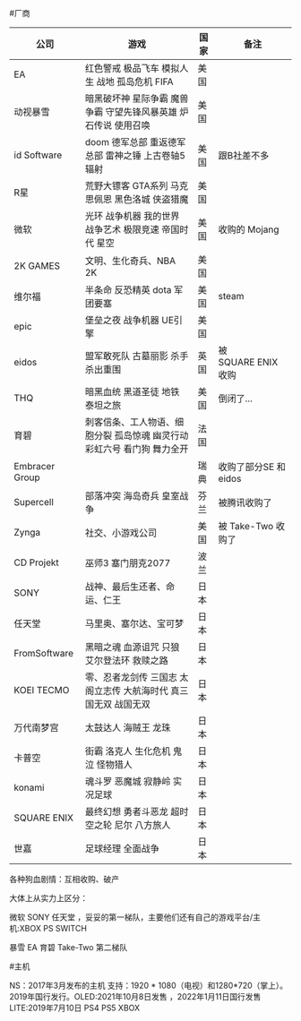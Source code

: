 #厂商

|公司          |游戏                                                                   |国家|备注                 |
|--------------|-----------------------------------------------------------------------|----|---------------------|
|EA            |红色警戒 极品飞车 模拟人生 战地 孤岛危机 FIFA                          |美国|                     |
|动视暴雪      |暗黑破坏神 星际争霸 魔兽争霸 守望先锋风暴英雄 炉石传说 使用召唤        |美国|                     |
|id Software   |doom 德军总部 重返德军总部 雷神之锤 上古卷轴5 辐射                     |美国|跟B社差不多          |
|R星           |荒野大镖客 GTA系列 马克思佩恩 黑色洛城 侠盗猎魔                        |美国|                     |
|微软          |光环 战争机器 我的世界 战争艺术 极限竞速 帝国时代 星空                 |美国|收购的 Mojang        |
|2K GAMES      |文明、生化奇兵、NBA 2K                                                 |美国|                     |
|维尔福        |半条命 反恐精英 dota 军团要塞                                          |美国|steam                |
|epic          |堡垒之夜 战争机器 UE引擎                                               |美国|                     |
|eidos         |盟军敢死队 古墓丽影 杀手 杀出重围                                      |英国|被 SQUARE ENIX 收购  |
|THQ           |暗黑血统 黑道圣徒 地铁 泰坦之旅                                        |美国|倒闭了...            |
|育碧          |刺客信条、工人物语、细胞分裂 孤岛惊魂 幽灵行动 彩虹六号 看门狗 舞力全开|法国|                     |
|Embracer Group|                                                                       |瑞典|收购了部分SE 和 eidos|
|Supercell     |部落冲突 海岛奇兵 皇室战争                                             |芬兰|被腾讯收购了         |
|Zynga         |社交、小游戏公司                                                       |美国|被 Take\-Two 收购了  |
|CD Projekt    |巫师3 塞门朋克2077                                                     |波兰|                     |
|SONY          |战神、最后生还者、命运、仁王                                           |日本|                     |
|任天堂        |马里奥、塞尔达、宝可梦                                                 |日本|                     |
|FromSoftware  |黑暗之魂 血源诅咒 只狼 艾尔登法环 救赎之路                             |日本|                     |
|KOEI TECMO    |零、忍者龙剑传 三国志 太阁立志传 大航海时代 真三国无双 战国无双        |日本|                     |
|万代南梦宫    |太鼓达人 海贼王 龙珠                                                   |日本|                     |
|卡普空        |街霸 洛克人 生化危机 鬼泣 怪物猎人                                     |日本|                     |
|konami        |魂斗罗 恶魔城 寂静岭 实况足球                                          |日本|                     |
|SQUARE ENIX   |最终幻想 勇者斗恶龙 超时空之轮 尼尔 八方旅人                           |日本|                     |
|世嘉          |足球经理 全面战争                                                      |日本|                     |

各种狗血剧情：互相收购、破产

大体上从实力上区分：

微软 SONY 任天堂 ，妥妥的第一梯队，主要他们还有自己的游戏平台/主机:XBOX PS SWITCH

暴雪 EA 育碧 Take\-Two 第二梯队

#主机

NS：2017年3月发布的主机 支持：1920 * 1080（电视）和1280*720（掌上）。2019年国行发行。OLED:2021年10月8日发售 ，2022年1月11日国行发售
LITE:2019年7月10日
PS4
PS5
XBOX



